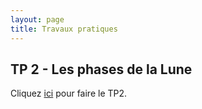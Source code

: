 ```yaml
---
layout: page
title: Travaux pratiques
---
```


## TP 2 - Les phases de la Lune

Cliquez [ici](/tp2/) pour faire le TP2.
